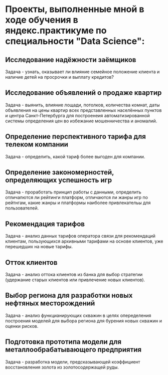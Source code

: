 # Проекты, выполненные мной в ходе обучения в яндекс.практикуме по специальности "Data Science":

## Исследование надёжности заёмщиков
Задача - узнать, оказывает ли влияние семейное положение клиента и наличие детей на просрочки и выплату кредитов?


## Исследование объявлений о продаже квартир
Задача - выянить, влияние лощади, потолков, количества комнат, даты объявления на цены квартир всех представленных населённых пунктов и центра Санкт-Петербурга для построенеия автоматизированной системы определения цен во избежание мошенничества и аномалий.


## Определение перспективного тарифа для телеком компании
Задача - определить, какой тариф более выгоден для компании.


## Определение закономерностей, определяющих успешность игр
Задача - проработать принцип работы с данными, определить отличапются ли рейтинги платформ, отличаются ли жанры игр по рейтнгам, какие жанры и платформы наиболее привлекательы для пользователей.


## Рекомендация тарифов
Задача - анализ данных тарифов оператора связи для рекомендаций клиентам, пользующихся архивными тарифами на основе клиентов, уже перешедших на новые тарифы.


## Отток клиентов
Задача - анализ оттока клиентов из банка для выбор стратегии (удержание старых клиентов или привлечение новых клиентов).


## Выбор региона для разработки новых нефтяных месторождений
Задача - анализ функцианирующих скважин в целях опеределения построения моделей для выбора региона для бурения новых скважин и оценки рисков.


## Подготовка прототипа модели для металлообрабатывающего предприятия
Задача - разработка модели, предсказывающей коэффициент восстановления золота из золотосодержащей руды.
